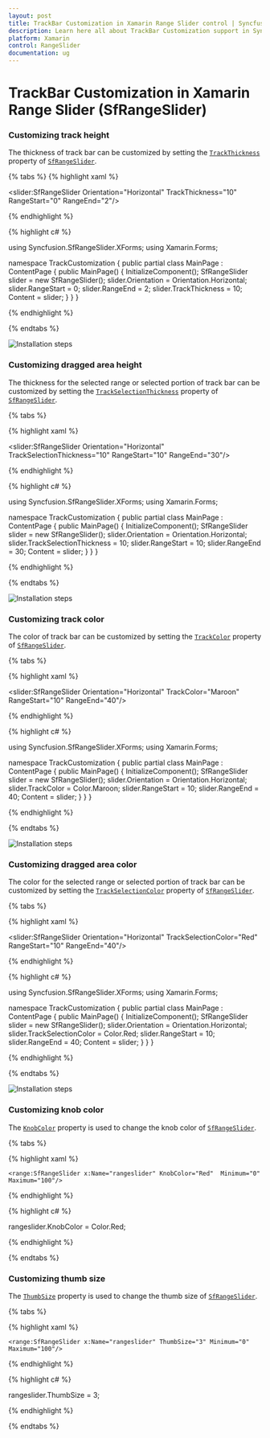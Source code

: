 ```yaml
---
layout: post
title: TrackBar Customization in Xamarin Range Slider control | Syncfusion<sup>®</sup>
description: Learn here all about TrackBar Customization support in Syncfusion<sup>®</sup> Xamarin Range Slider (SfRangeSlider) control and more.
platform: Xamarin
control: RangeSlider
documentation: ug
---
```

# TrackBar Customization in Xamarin Range Slider (SfRangeSlider)

### Customizing track height

The thickness of track bar can be customized by setting the [`TrackThickness`](https://help.syncfusion.com/cr/xamarin/Syncfusion.SfRangeSlider.XForms.SfRangeSlider.html#Syncfusion_SfRangeSlider_XForms_SfRangeSlider_TrackThickness) property of  [`SfRangeSlider`](https://help.syncfusion.com/cr/xamarin/Syncfusion.SfRangeSlider.XForms.SfRangeSlider.html). 

{% tabs %}
{% highlight xaml %}

<ContentPage xmlns="http://xamarin.com/schemas/2014/forms" 
             xmlns:x="http://schemas.microsoft.com/winfx/2009/xaml"
             xmlns:local="clr-namespace:TrackCustomization" 
             xmlns:slider="clr-namespace:Syncfusion.SfRangeSlider.XForms;assembly=Syncfusion.SfRangeSlider.XForms"
             x:Class="TrackCustomization.MainPage">
               <slider:SfRangeSlider Orientation="Horizontal"
                                    TrackThickness="10"
                                    RangeStart="0"
                                    RangeEnd="2"/>
</ContentPage>
	
{% endhighlight %}

{% highlight c# %}

using Syncfusion.SfRangeSlider.XForms; 
using Xamarin.Forms;

namespace TrackCustomization
{
    public partial class MainPage : ContentPage
    {
        public MainPage()
        {
            InitializeComponent();
            SfRangeSlider slider = new SfRangeSlider();
            slider.Orientation = Orientation.Horizontal;
            slider.RangeStart = 0;
            slider.RangeEnd = 2;
            slider.TrackThickness = 10;
            Content = slider;
        }
    }
}

{% endhighlight %}

{% endtabs %}

![Installation steps](Track_Customization_Images/TrackThickness.png)

### Customizing dragged area height

The thickness for the selected range or selected portion of track bar can be customized by setting the [`TrackSelectionThickness`](https://help.syncfusion.com/cr/xamarin/Syncfusion.SfRangeSlider.XForms.SfRangeSlider.html#Syncfusion_SfRangeSlider_XForms_SfRangeSlider_TrackSelectionThickness) property of [`SfRangeSlider`](https://help.syncfusion.com/cr/xamarin/Syncfusion.SfRangeSlider.XForms.SfRangeSlider.html).

{% tabs %}

{% highlight xaml %}

<ContentPage xmlns="http://xamarin.com/schemas/2014/forms" 
             xmlns:x="http://schemas.microsoft.com/winfx/2009/xaml"
             xmlns:local="clr-namespace:TrackCustomization" 
             xmlns:slider="clr-namespace:Syncfusion.SfRangeSlider.XForms;assembly=Syncfusion.SfRangeSlider.XForms"
             x:Class="TrackCustomization.MainPage">
      <slider:SfRangeSlider Orientation="Horizontal"
                            TrackSelectionThickness="10"
                            RangeStart="10"
                            RangeEnd="30"/>
</ContentPage>

{% endhighlight %}

{% highlight c# %}

using Syncfusion.SfRangeSlider.XForms;
using Xamarin.Forms;

namespace TrackCustomization
{
    public partial class MainPage : ContentPage
    {
        public MainPage()
        {
            InitializeComponent();
            SfRangeSlider slider = new SfRangeSlider();
            slider.Orientation = Orientation.Horizontal;
            slider.TrackSelectionThickness = 10;
            slider.RangeStart = 10;
            slider.RangeEnd = 30;
            Content = slider;
        }
    }
}

{% endhighlight %}

{% endtabs %}

![Installation steps](Track_Customization_Images/TrackSelectionThickness.png)

### Customizing track color

The color of track bar can be customized by setting the [`TrackColor`](https://help.syncfusion.com/cr/xamarin/Syncfusion.SfRangeSlider.XForms.SfRangeSlider.html#Syncfusion_SfRangeSlider_XForms_SfRangeSlider_TrackColor) property of [`SfRangeSlider`](https://help.syncfusion.com/cr/xamarin/Syncfusion.SfRangeSlider.XForms.SfRangeSlider.html).

{% tabs %}

{% highlight xaml %}

<ContentPage xmlns="http://xamarin.com/schemas/2014/forms" 
             xmlns:x="http://schemas.microsoft.com/winfx/2009/xaml"
             xmlns:local="clr-namespace:TrackCustomization" 
             xmlns:slider="clr-namespace:Syncfusion.SfRangeSlider.XForms;assembly=Syncfusion.SfRangeSlider.XForms"
             x:Class="TrackCustomization.MainPage">
       <slider:SfRangeSlider Orientation="Horizontal"
                             TrackColor="Maroon"
                             RangeStart="10"
                             RangeEnd="40"/>
</ContentPage>

{% endhighlight %}

{% highlight c# %}

using Syncfusion.SfRangeSlider.XForms;
using Xamarin.Forms;

namespace TrackCustomization
{
    public partial class MainPage : ContentPage
    {
        public MainPage()
        {
            InitializeComponent();
            SfRangeSlider slider = new SfRangeSlider();
            slider.Orientation = Orientation.Horizontal;
            slider.TrackColor = Color.Maroon;
            slider.RangeStart = 10;
            slider.RangeEnd = 40;
            Content = slider;
        }
    }
}

{% endhighlight %}

{% endtabs %}

![Installation steps](Track_Customization_Images/TrackColor.png)

### Customizing dragged area color

The color for the selected range or selected portion of track bar can be customized by setting the [`TrackSelectionColor`](https://help.syncfusion.com/cr/xamarin/Syncfusion.SfRangeSlider.XForms.SfRangeSlider.html#Syncfusion_SfRangeSlider_XForms_SfRangeSlider_TrackSelectionColor) property of [`SfRangeSlider`](https://help.syncfusion.com/cr/xamarin/Syncfusion.SfRangeSlider.XForms.SfRangeSlider.html).

{% tabs %}

{% highlight xaml %}

<ContentPage xmlns="http://xamarin.com/schemas/2014/forms" 
             xmlns:x="http://schemas.microsoft.com/winfx/2009/xaml"
             xmlns:local="clr-namespace:TrackCustomization" 
             xmlns:slider="clr-namespace:Syncfusion.SfRangeSlider.XForms;assembly=Syncfusion.SfRangeSlider.XForms"
             x:Class="TrackCustomization.MainPage">
      <slider:SfRangeSlider Orientation="Horizontal"
                          TrackSelectionColor="Red"
                          RangeStart="10"
                          RangeEnd="40"/>
</ContentPage>
	 
{% endhighlight %}

{% highlight c# %}

using Syncfusion.SfRangeSlider.XForms;
using Xamarin.Forms;

namespace TrackCustomization
{
    public partial class MainPage : ContentPage
    {
        public MainPage()
        {
            InitializeComponent();
            SfRangeSlider slider = new SfRangeSlider();
            slider.Orientation = Orientation.Horizontal;
            slider.TrackSelectionColor = Color.Red;
            slider.RangeStart = 10;
            slider.RangeEnd = 40;
            Content = slider;
        }
    }
}

{% endhighlight %}

{% endtabs %}

![Installation steps](Track_Customization_Images/TrackSelectionColor.png)

### Customizing knob color

The [`KnobColor`](https://help.syncfusion.com/cr/xamarin/Syncfusion.SfRangeSlider.XForms.SfRangeSlider.html#Syncfusion_SfRangeSlider_XForms_SfRangeSlider_KnobColor) property is used to change the knob color of [`SfRangeSlider`](https://help.syncfusion.com/cr/xamarin/Syncfusion.SfRangeSlider.XForms.SfRangeSlider.html).

{% tabs %}

{% highlight xaml %}

    <range:SfRangeSlider x:Name="rangeslider" KnobColor="Red"  Minimum="0" Maximum="100"/>

{% endhighlight %}

{% highlight c# %}

 rangeslider.KnobColor = Color.Red;

 {% endhighlight %}

{% endtabs %}

### Customizing thumb size

The [`ThumbSize`](https://help.syncfusion.com/cr/xamarin/Syncfusion.SfRangeSlider.XForms.SfRangeSlider.html#Syncfusion_SfRangeSlider_XForms_SfRangeSlider_ThumbSize) property is used to change the thumb size of [`SfRangeSlider`](https://help.syncfusion.com/cr/xamarin/Syncfusion.SfRangeSlider.XForms.SfRangeSlider.html).

{% tabs %}

{% highlight xaml %}

    <range:SfRangeSlider x:Name="rangeslider" ThumbSize="3" Minimum="0" Maximum="100"/>

{% endhighlight %}

{% highlight c# %}

 rangeslider.ThumbSize = 3;

 {% endhighlight %}

{% endtabs %}
